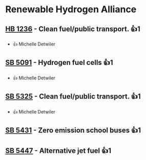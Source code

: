 # Renewable Hydrogen Alliance

## [HB 1236](/bill/2023-24/hb/1236/) - Clean fuel/public transport. 👍1  
* 👍 Michelle Detwiler

## [SB 5091](/bill/2023-24/sb/5091/) - Hydrogen fuel cells 👍1  
* 👍 Michelle Detwiler

## [SB 5325](/bill/2023-24/sb/5325/) - Clean fuel/public transport. 👍1  
* 👍 Michelle Detwiler

## [SB 5431](/bill/2023-24/sb/5431/) - Zero emission school buses 👍1  

## [SB 5447](/bill/2023-24/sb/5447/) - Alternative jet fuel 👍1  